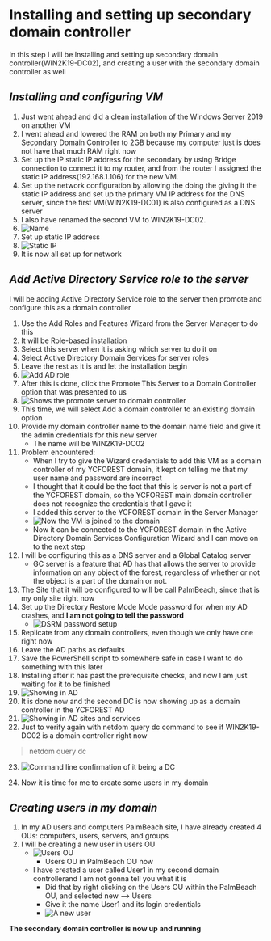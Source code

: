 # Installing and setting up secondary domain controller

In this step I will be Installing and setting up secondary domain controller(WIN2K19-DC02), and creating a user with the secondary domain controller as well

## *Installing and configuring VM*

1.	Just went ahead and did a clean installation of the Windows Server 2019 on another VM
2.	I went ahead and lowered the RAM on both my Primary and my Secondary Domain Controller to 2GB because my computer just is does not have that much RAM right now
3.	Set up the IP static IP address for the secondary by using Bridge connection to connect it to my router, and from the router I assigned the static IP address(192.168.1.106) for the new VM.
4.	Set up the network configuration by allowing the doing the giving it the static IP address and set up the primary VM IP address for the DNS server, since the first VM(WIN2K19-DC01) is also configured as a DNS server
5.	I also have renamed the second VM to WIN2K19-DC02.
6. ![Name](img/network_setting.png "Name is now WIN2K19-DC02")
7. Set up static IP address
8. ![Static IP](img/static_ip.png "Setting up for static IP address")
9.	It is now all set up for network

## *Add Active Directory Service role to the server*

I will be adding Active Directory Service role to the server then promote and configure this as a domain controller

1.	Use the Add Roles and Features Wizard from the Server Manager to do this
2.	It will be Role-based installation
3.	Select this server when it is asking which server to do it on
4.	Select Active Directory Domain Services for server roles
5.	Leave the rest as it is and let the installation begin
6. ![Add AD role](img/Add_roles.png "Add Active Directory Domain Services")
7.	After this is done, click the Promote This Server to a Domain Controller option that was presented to us
8. ![Shows the promote server to domain controller](img/Add_roles_2.png "Shows the Promote server to domain controller option after the installation is done")
9. This time, we will select Add a domain controller to an existing domain option
10. Provide my domain controller name to the domain name field and give it the admin credentials for this new server
    - The name will be WIN2K19-DC02
11. Problem encountered:
    - When I try to give the Wizard credentials to add this VM as a domain controller of my YCFOREST domain, it kept on telling me that my user name and password are incorrect
    - I thought that it could be the fact that this is server is not a part of the YCFOREST domain, so the YCFOREST main domain controller does not recognize the credentials that I gave it
    - I added this server to the YCFOREST domain in the Server Manager
    - ![Now the VM is joined to the domain](img/network_setting_2.png "The VM is joined to the domain now, so it can be promoted to be a domain controller")
    - Now it can be connected to the YCFOREST domain in the Active Directory Domain Services Configuration Wizard and I can move on to the next step
12. I will be configuring this as a DNS server and a Global Catalog server
    - GC server is a feature that AD has that allows the server to provide information on any object of the forest, regardless of whether or not the object is a part of the domain or not.
13. The Site that it will be configured to will be call PalmBeach, since that is my only site right now
14.	Set up the Directory Restore Mode Mode password for when my AD crashes, and **I am not going to tell the password**
    - ![DSRM password setup](img/DSRM.png "Set up the DSRM password")
15.	Replicate from any domain controllers, even though we only have one right now
16.	Leave the AD paths as defaults
17.	Save the PowerShell script to somewhere safe in case I want to do something with this later
18.	Installing after it has past the prerequisite checks, and now I am just waiting for it to be finished
19. ![Showing in AD](img/showing_in_AD.png "The promotion is done and it is showing up in Active Directory")
20.	It is done now and the second DC is now showing up as a domain controller in the YCFOREST AD
21. ![Showing in AD sites and services](img/showing_in_sites_and_services.png "The promotion is done and it is showing up in Active Directory Sites and Services")
22.	Just to verify again with netdom query dc command to see if WIN2K19-DC02 is a domain controller right now
> netdom query dc

23. ![Command line confirmation of it being a DC](img/GC.png "Command line confirmation of it being a Domain Controller")

24. Now it is time for me to create some users in my domain

## *Creating users in my domain*
1.	In my AD users and computers PalmBeach site, I have already created 4 OUs: computers, users, servers, and groups
2.	I will be creating a new user in users OU
    - ![Users OU](img/users.png "Users OU now")
        - Users OU in PalmBeach OU now
    - I have created a user called User1 in my second domain controllerand I am not gonna tell you what it is
        - Did that by right clicking on the Users OU within the PalmBeach OU, and selected new --> Users
        - Give it the name User1 and its login credentials
        - ![A new user](img/users2.png "An new user")


**The secondary domain controller is now up and running**